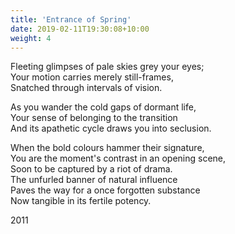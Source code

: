 ```yaml
---
title: 'Entrance of Spring'
date: 2019-02-11T19:30:08+10:00
weight: 4
---
```


Fleeting glimpses of pale skies grey your eyes;  
Your motion carries merely still-frames,  
Snatched through intervals of vision.  

As you wander the cold gaps of dormant life,  
Your sense of belonging to the transition  
And its apathetic cycle draws you into seclusion.

When the bold colours hammer their signature,  
You are the moment's contrast in an opening scene,  
Soon to be captured by a riot of drama.  
The unfurled banner of natural influence  
Paves the way for a once forgotten substance  
Now tangible in its fertile potency.

2011